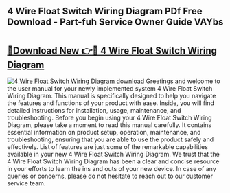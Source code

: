 ## 4 Wire Float Switch Wiring Diagram PDf Free Download - Part-fuh Service Owner Guide VAYbs

# <h2><a href="http://dfhj5u.blite.top/?on=4+Wire+Float+Switch+Wiring+Diagram">🔗Download New 👉🔴 4 Wire Float Switch Wiring Diagram</a></h2>

[![4 Wire Float Switch Wiring Diagram download](https://i.imgur.com/lujVjoI.png)](http://dfhj5u.blite.top/?on=4+Wire+Float+Switch+Wiring+Diagram)
Greetings and welcome to the user manual for your newly implemented system 4 Wire Float Switch Wiring Diagram. This manual is specifically designed to help you navigate the features and functions of your product with ease. Inside, you will find detailed instructions for installation, usage, maintenance, and troubleshooting. Before you begin using your 4 Wire Float Switch Wiring Diagram, please take a moment to read this manual carefully. It contains essential information on product setup, operation, maintenance, and troubleshooting, ensuring that you are able to use the product safely and effectively. List of features are just some of the remarkable capabilities available in your new 4 Wire Float Switch Wiring Diagram. We trust that the 4 Wire Float Switch Wiring Diagram has been a clear and concise resource in your efforts to learn the ins and outs of your new device. In case of any queries or concerns, please do not hesitate to reach out to our customer service team.
